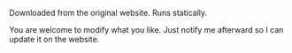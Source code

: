 Downloaded from the original website. Runs statically. 

You are welcome to modify what you like. Just notify me afterward so I can update it on the website.
